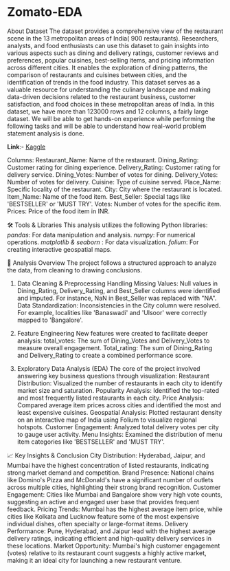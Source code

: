 # Zomato-EDA
About Dataset
The dataset provides a comprehensive view of the restaurant scene in the 13 metropolitan areas of India( 900 restaurants). Researchers, analysts, and food enthusiasts can use this dataset to gain insights into various aspects such as dining and delivery ratings, customer reviews and preferences, popular cuisines, best-selling items, and pricing information across different cities. It enables the exploration of dining patterns, the comparison of restaurants and cuisines between cities, and the identification of trends in the food industry. This dataset serves as a valuable resource for understanding the culinary landscape and making data-driven decisions related to the restaurant business, customer satisfaction, and food choices in these metropolitan areas of India. In this dataset, we have more than 123000 rows and 12 columns, a fairly large dataset. We will be able to get hands-on experience while performing the following tasks and will be able to understand how real-world problem statement analysis is done.

**Link**:- [Kaggle](https://www.kaggle.com/datasets/narsingraogoud/zomato-restaurants-dataset-for-metropolitan-areas)

Columns:
Restaurant_Name: Name of the restaurant.
Dining_Rating: Customer rating for dining experience.
Delivery_Rating: Customer rating for delivery service.
Dining_Votes: Number of votes for dining.
Delivery_Votes: Number of votes for delivery.
Cuisine: Type of cuisine served.
Place_Name: Specific locality of the restaurant.
City: City where the restaurant is located.
Item_Name: Name of the food item.
Best_Seller: Special tags like 'BESTSELLER' or 'MUST TRY'.
Votes: Number of votes for the specific item.
Prices: Price of the food item in INR.

🛠️ Tools & Libraries
This analysis utilizes the following Python libraries:
*pandas*: For data manipulation and analysis.
*numpy*: For numerical operations.
*matplotlib & seaborn* : For data visualization.
*folium*: For creating interactive geospatial maps.

🚀 Analysis Overview
The project follows a structured approach to analyze the data, from cleaning to drawing conclusions.

1. Data Cleaning & Preprocessing
Handling Missing Values: Null values in Dining_Rating, Delivery_Rating, and Best_Seller columns were identified and imputed. For instance, NaN in Best_Seller was replaced with "NA".
Data Standardization: Inconsistencies in the City column were resolved. For example, localities like 'Banaswadi' and 'Ulsoor' were correctly mapped to 'Bangalore'.

2. Feature Engineering
New features were created to facilitate deeper analysis:
total_votes: The sum of Dining_Votes and Delivery_Votes to measure overall engagement.
Total_rating: The sum of Dining_Rating and Delivery_Rating to create a combined performance score.

3. Exploratory Data Analysis (EDA)
The core of the project involved answering key business questions through visualization:
Restaurant Distribution: Visualized the number of restaurants in each city to identify market size and saturation.
Popularity Analysis: Identified the top-rated and most frequently listed restaurants in each city.
Price Analysis: Compared average item prices across cities and identified the most and least expensive cuisines.
Geospatial Analysis: Plotted restaurant density on an interactive map of India using Folium to visualize regional hotspots.
Customer Engagement: Analyzed total delivery votes per city to gauge user activity.
Menu Insights: Examined the distribution of menu item categories like 'BESTSELLER' and 'MUST TRY'.

📈 Key Insights & Conclusion
City Distribution: Hyderabad, Jaipur, and Mumbai have the highest concentration of listed restaurants, indicating strong market demand and competition.
Brand Presence: National chains like Domino's Pizza and McDonald's have a significant number of outlets across multiple cities, highlighting their strong brand recognition.
Customer Engagement: Cities like Mumbai and Bangalore show very high vote counts, suggesting an active and engaged user base that provides frequent feedback.
Pricing Trends: Mumbai has the highest average item price, while cities like Kolkata and Lucknow feature some of the most expensive individual dishes, often specialty or large-format items.
Delivery Performance: Pune, Hyderabad, and Jaipur lead with the highest average delivery ratings, indicating efficient and high-quality delivery services in these locations.
Market Opportunity: Mumbai's high customer engagement (votes) relative to its restaurant count suggests a highly active market, making it an ideal city for launching a new restaurant venture.
